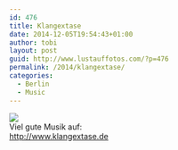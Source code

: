```yaml
---
id: 476
title: Klangextase
date: 2014-12-05T19:54:43+01:00
author: tobi
layout: post
guid: http://www.lustauffotos.com/?p=476
permalink: /2014/klangextase/
categories:
  - Berlin
  - Music
---
```

![](http://www.klangextase.de/images/teaser-wallpaper.png)  
Viel gute Musik auf:  
<http://www.klangextase.de>